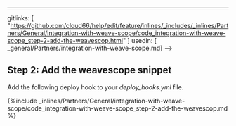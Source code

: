 ---
gitlinks: [ "https://github.com/cloud66/help/edit/feature/inlines/_includes/_inlines/Partners/General/integration-with-weave-scope/code_integration-with-weave-scope_step-2-add-the-weavescop.html" ]
 usedin: [ _general/Partners/integration-with-weave-scope.md] -->


## Step 2: Add the weavescope snippet

Add the following deploy hook to your *deploy_hooks.yml* file.



{%include _inlines/Partners/General/integration-with-weave-scope/code_integration-with-weave-scope_step-2-add-the-weavescop.md %}





